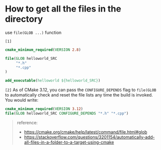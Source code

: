 # How to get all the files in the directory

use `file(GLOB ...)` function

`[1]`
```cmake
cmake_minimum_required(VERSION 2.8)

file(GLOB helloworld_SRC
     "*.h"
     "*.cpp"
)

add_executable(helloworld ${helloworld_SRC})
```

`[2]` As of CMake 3.12, you can pass the `CONFIGURE_DEPENDS` flag to `file(GLOB` to automatically check and reset the file lists any time the build is invoked. You would write:
```cmake
cmake_minimum_required(VERSION 3.12)
file(GLOB helloworld_SRC CONFIGURE_DEPENDS "*.h" "*.cpp")
```


> reference:
> - https://cmake.org/cmake/help/latest/command/file.html#glob
> - https://stackoverflow.com/questions/3201154/automatically-add-all-files-in-a-folder-to-a-target-using-cmake